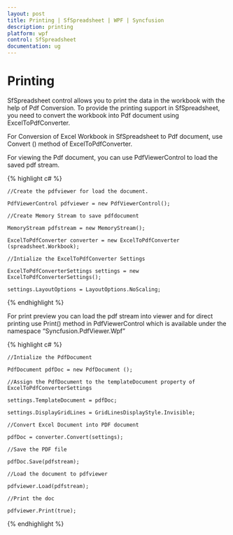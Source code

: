 ```yaml
---
layout: post
title: Printing | SfSpreadsheet | WPF | Syncfusion
description: printing
platform: wpf
control: SfSpreadsheet
documentation: ug
---
```


# Printing

SfSpreadsheet control allows you to print the data in the workbook with the help of Pdf Conversion. To provide the printing support in SfSpreadsheet, you need to convert the workbook into Pdf document using ExcelToPdfConverter.

For Conversion of Excel Workbook in SfSpreadsheet to Pdf document, use Convert () method of ExcelToPdfConverter.

For viewing the Pdf document, you can use PdfViewerControl to load the saved pdf stream.

{% highlight c# %}

    //Create the pdfviewer for load the document.

    PdfViewerControl pdfviewer = new PdfViewerControl();

    //Create Memory Stream to save pdfdocument

    MemoryStream pdfstream = new MemoryStream();

    ExcelToPdfConverter converter = new ExcelToPdfConverter (spreadsheet.Workbook);  

    //Intialize the ExcelToPdfConverter Settings

    ExcelToPdfConverterSettings settings = new ExcelToPdfConverterSettings(); 
	
	settings.LayoutOptions = LayoutOptions.NoScaling;

{% endhighlight %}

For print preview you can load the pdf stream into viewer and for direct printing use Print() method in PdfViewerControl  which is available under the namespace “Syncfusion.PdfViewer.Wpf”

{% highlight c# %}

    //Intialize the PdfDocument

    PdfDocument pdfDoc = new PdfDocument ();

    //Assign the PdfDocument to the templateDocument property of ExcelToPdfConverterSettings  
	
	settings.TemplateDocument = pdfDoc;

    settings.DisplayGridLines = GridLinesDisplayStyle.Invisible;

    //Convert Excel Document into PDF document

    pdfDoc = converter.Convert(settings);

    //Save the PDF file     

    pdfDoc.Save(pdfstream);

    //Load the document to pdfviewer

    pdfviewer.Load(pdfstream);

    //Print the doc

    pdfviewer.Print(true);

{% endhighlight %}


